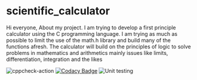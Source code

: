 # scientific_calculator
Hi everyone,
   About my project. I am trying to develop a first principle calculator using the C programming language. 
   I am trying as much as possible  to limit the use of the math.h library and build many of the functions afresh. 
   The calculator will build on the principles of logic to solve problems in mathematics and arithmetics mainly issues like limits, differentiation, integration and the likes
   
   
   ![cppcheck-action](https://github.com/99002784/Scientific-calcii/workflows/cppcheck-action/badge.svg)
   [![Codacy Badge](https://app.codacy.com/project/badge/Grade/d681731d5a65433daf161d2f22ce9903)](https://www.codacy.com/gh/99002784/Scientific-calcii/dashboard?utm_source=github.com&amp;utm_medium=referral&amp;utm_content=99002784/Scientific-calcii&amp;utm_campaign=Badge_Grade) 
   ![Unit testing](https://github.com/stepin654321/MiniProject_Template/workflows/Unit%20testing/badge.svg)
  
